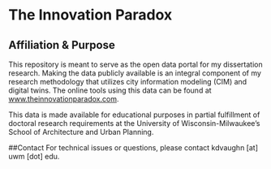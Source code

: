 # The Innovation Paradox
## Affiliation & Purpose
This repository is meant to serve as the open data portal for my dissertation research.  Making the data publicly available is an integral component of my research methodology that utilizes city information modeling (CIM) and digital twins.  The online tools using this data can be found at www.theinnovationparadox.com.

This data is made available for educational purposes in partial fulfillment of doctoral research requirements at the University of Wisconsin-Milwaukee’s School of Architecture and Urban Planning.

##Contact
For technical issues or questions, please contact kdvaughn [at] uwm [dot] edu.
